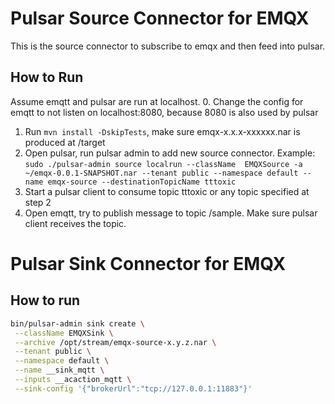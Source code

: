 # Pulsar Source Connector for EMQX

This is the source connector to subscribe to emqx and then feed into pulsar.

## How to Run

Assume emqtt and pulsar are run at localhost. 
0. Change the config for emqtt to not listen on localhost:8080, because 8080 is also used by pulsar
1. Run `mvn install -DskipTests`, make sure emqx-x.x.x-xxxxxx.nar is produced at /target
2. Open pulsar, run pulsar admin to add new source connector. Example:
`sudo ./pulsar-admin source localrun --className  EMQXSource -a ~/emqx-0.0.1-SNAPSHOT.nar --tenant public --namespace default --name emqx-source --destinationTopicName tttoxic`
3. Start a pulsar client to consume topic tttoxic or any topic specified at step 2
4. Open emqtt, try to publish message to topic /sample. Make sure pulsar client receives the topic.

# Pulsar Sink Connector for EMQX

## How to run

```bash
bin/pulsar-admin sink create \
 --className EMQXSink \
 --archive /opt/stream/emqx-source-x.y.z.nar \
 --tenant public \
 --namespace default \
 --name __sink_mqtt \
 --inputs __acaction_mqtt \
 --sink-config '{"brokerUrl":"tcp://127.0.0.1:11883"}'
```